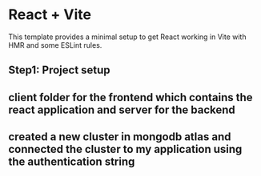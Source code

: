 # React + Vite

This template provides a minimal setup to get React working in Vite with HMR and some ESLint rules.

## Step1: Project setup 
## client folder for the frontend which contains the react application and server for the backend
## created a new cluster in mongodb atlas and connected the cluster to my application using the authentication string